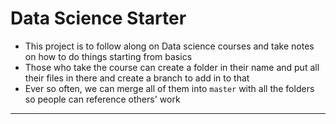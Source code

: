 # Data Science Starter

- This project is to follow along on Data science courses and take notes on how to do things starting from basics
- Those who take the course can create a folder in their name and put all their files in there and create a branch to add in to that
- Ever so often, we can merge all of them into `master` with all the folders so people can reference others' work

---
